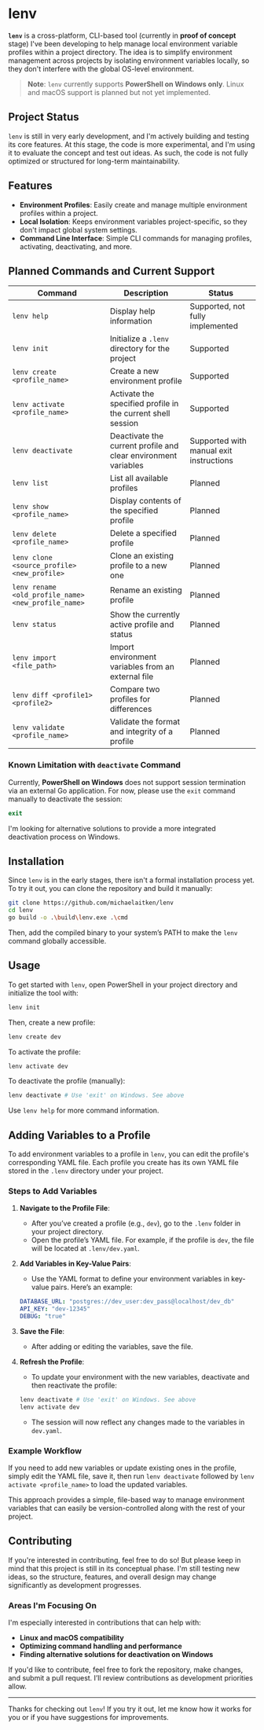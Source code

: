 # lenv

**`lenv`** is a cross-platform, CLI-based tool (currently in **proof of concept** stage) I've been developing to help manage local environment variable profiles within a project directory. The idea is to simplify environment management across projects by isolating environment variables locally, so they don't interfere with the global OS-level environment.

> **Note**: `lenv` currently supports **PowerShell on Windows only**. Linux and macOS support is planned but not yet implemented.

## Project Status

`lenv` is still in very early development, and I'm actively building and testing its core features. At this stage, the code is more experimental, and I'm using it to evaluate the concept and test out ideas. As such, the code is not fully optimized or structured for long-term maintainability.

## Features

- **Environment Profiles**: Easily create and manage multiple environment profiles within a project.
- **Local Isolation**: Keeps environment variables project-specific, so they don't impact global system settings.
- **Command Line Interface**: Simple CLI commands for managing profiles, activating, deactivating, and more.

## Planned Commands and Current Support

| Command                      | Description                                                                              | Status                                   |
|------------------------------|------------------------------------------------------------------------------------------|------------------------------------------|
| `lenv help`                  | Display help information                                                                 | Supported, not fully implemented         |
| `lenv init`                  | Initialize a `.lenv` directory for the project                                           | Supported                                |
| `lenv create <profile_name>` | Create a new environment profile                                                         | Supported                                |
| `lenv activate <profile_name>` | Activate the specified profile in the current shell session                           | Supported                                |
| `lenv deactivate`            | Deactivate the current profile and clear environment variables                           | Supported with manual exit instructions  |
| `lenv list`                  | List all available profiles                                                              | Planned                                  |
| `lenv show <profile_name>`   | Display contents of the specified profile                                                | Planned                                  |
| `lenv delete <profile_name>` | Delete a specified profile                                                               | Planned                                  |
| `lenv clone <source_profile> <new_profile>` | Clone an existing profile to a new one                                 | Planned                                  |
| `lenv rename <old_profile_name> <new_profile_name>` | Rename an existing profile                                 | Planned                                  |
| `lenv status`                | Show the currently active profile and status                                             | Planned                                  |
| `lenv import <file_path>`    | Import environment variables from an external file                                       | Planned                                  |
| `lenv diff <profile1> <profile2>` | Compare two profiles for differences                                               | Planned                                  |
| `lenv validate <profile_name>` | Validate the format and integrity of a profile                                         | Planned                                  |

### Known Limitation with `deactivate` Command

Currently, **PowerShell on Windows** does not support session termination via an external Go application. For now, please use the `exit` command manually to deactivate the session:

```powershell
exit
```

I'm looking for alternative solutions to provide a more integrated deactivation process on Windows.

## Installation

Since `lenv` is in the early stages, there isn't a formal installation process yet. To try it out, you can clone the repository and build it manually:

```bash
git clone https://github.com/michaelaitken/lenv
cd lenv
go build -o .\build\lenv.exe .\cmd
```

Then, add the compiled binary to your system’s PATH to make the `lenv` command globally accessible.

## Usage

To get started with `lenv`, open PowerShell in your project directory and initialize the tool with:

```powershell
lenv init
```

Then, create a new profile:

```powershell
lenv create dev
```

To activate the profile:

```powershell
lenv activate dev
```

To deactivate the profile (manually):

```powershell
lenv deactivate # Use 'exit' on Windows. See above
```

Use `lenv help` for more command information.

## Adding Variables to a Profile

To add environment variables to a profile in `lenv`, you can edit the profile's corresponding YAML file. Each profile you create has its own YAML file stored in the `.lenv` directory under your project.

### Steps to Add Variables

1. **Navigate to the Profile File**:
   - After you’ve created a profile (e.g., `dev`), go to the `.lenv` folder in your project directory.
   - Open the profile’s YAML file. For example, if the profile is `dev`, the file will be located at `.lenv/dev.yaml`.

2. **Add Variables in Key-Value Pairs**:
   - Use the YAML format to define your environment variables in key-value pairs. Here’s an example:

   ```yaml
   DATABASE_URL: "postgres://dev_user:dev_pass@localhost/dev_db"
   API_KEY: "dev-12345"
   DEBUG: "true"
   ```

3. **Save the File**:
   - After adding or editing the variables, save the file.

4. **Refresh the Profile**:
   - To update your environment with the new variables, deactivate and then reactivate the profile:
   ```powershell
   lenv deactivate # Use 'exit' on Windows. See above
   lenv activate dev
   ```
   - The session will now reflect any changes made to the variables in `dev.yaml`.

### Example Workflow

If you need to add new variables or update existing ones in the profile, simply edit the YAML file, save it, then run `lenv deactivate` followed by `lenv activate <profile_name>` to load the updated variables.

This approach provides a simple, file-based way to manage environment variables that can easily be version-controlled along with the rest of your project.

## Contributing

If you're interested in contributing, feel free to do so! But please keep in mind that this project is still in its conceptual phase. I'm still testing new ideas, so the structure, features, and overall design may change significantly as development progresses.

### Areas I'm Focusing On

I'm especially interested in contributions that can help with:

- **Linux and macOS compatibility**
- **Optimizing command handling and performance**
- **Finding alternative solutions for deactivation on Windows**

If you'd like to contribute, feel free to fork the repository, make changes, and submit a pull request. I’ll review contributions as development priorities allow.

---

Thanks for checking out `lenv`! If you try it out, let me know how it works for you or if you have suggestions for improvements.
